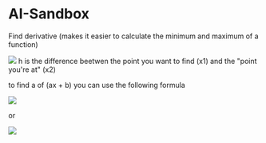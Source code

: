 # AI-Sandbox
Find derivative (makes it easier to calculate the minimum and maximum of a function)

<img src="https://latex.codecogs.com/gif.latex?%5Clim%20_%7Bh%5Cto%200%7D%20%7Bf%7D%27%28x%29%20%3D%20%5Cfrac%7Bf%28x%20&plus;%20h%29%20-%20f%28x%29%7D%7Bh%7D"/> 
h is the difference beetwen the point you want to find (x1) and the "point you're at" (x2)

to find a of (ax + b) you can use the following formula

<img src="https://latex.codecogs.com/gif.latex?a%20%3D%20%5Cfrac%7Bx_%7B2%7D%20-%20x_%7B1%7D%7D%7By_%7B2%7D%20-%20y_%7B1%7D%7D"/>

or

<img src="https://latex.codecogs.com/gif.latex?a%20%3D%20%5Cfrac%7Bdx%7D%7Bdy%7D"/>
